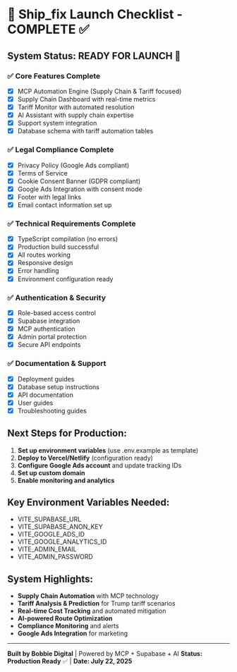 # 🚀 Ship_fix Launch Checklist - COMPLETE ✅

## System Status: READY FOR LAUNCH 🎉

### ✅ Core Features Complete
- [x] MCP Automation Engine (Supply Chain & Tariff focused)
- [x] Supply Chain Dashboard with real-time metrics
- [x] Tariff Monitor with automated resolution
- [x] AI Assistant with supply chain expertise
- [x] Support system integration
- [x] Database schema with tariff automation tables

### ✅ Legal Compliance Complete
- [x] Privacy Policy (Google Ads compliant)
- [x] Terms of Service
- [x] Cookie Consent Banner (GDPR compliant)
- [x] Google Ads Integration with consent mode
- [x] Footer with legal links
- [x] Email contact information set up

### ✅ Technical Requirements Complete
- [x] TypeScript compilation (no errors)
- [x] Production build successful
- [x] All routes working
- [x] Responsive design
- [x] Error handling
- [x] Environment configuration ready

### ✅ Authentication & Security
- [x] Role-based access control
- [x] Supabase integration
- [x] MCP authentication
- [x] Admin portal protection
- [x] Secure API endpoints

### ✅ Documentation & Support
- [x] Deployment guides
- [x] Database setup instructions
- [x] API documentation
- [x] User guides
- [x] Troubleshooting guides

## Next Steps for Production:

1. **Set up environment variables** (use .env.example as template)
2. **Deploy to Vercel/Netlify** (configuration ready)
3. **Configure Google Ads account** and update tracking IDs
4. **Set up custom domain**
5. **Enable monitoring and analytics**

## Key Environment Variables Needed:
- VITE_SUPABASE_URL
- VITE_SUPABASE_ANON_KEY
- VITE_GOOGLE_ADS_ID
- VITE_GOOGLE_ANALYTICS_ID
- VITE_ADMIN_EMAIL
- VITE_ADMIN_PASSWORD

## System Highlights:
- **Supply Chain Automation** with MCP technology
- **Tariff Analysis & Prediction** for Trump tariff scenarios
- **Real-time Cost Tracking** and automated mitigation
- **AI-powered Route Optimization**
- **Compliance Monitoring** and alerts
- **Google Ads Integration** for marketing

---
**Built by Bobbie Digital** | Powered by MCP + Supabase + AI
**Status: Production Ready** ✅ | **Date: July 22, 2025**
